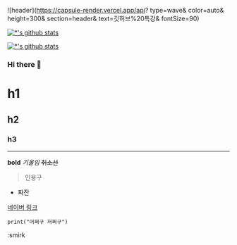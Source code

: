 ![header](https://capsule-render.vercel.app/api?
type=wave&
color=auto&
height=300&
section=header&
text=깃허브%20특강&
fontSize=90)

[![*'s github stats](https://github-readme-stats.vercel.app/api?username=New-0)](https://github.com/New-0)

[![*'s github stats](https://github-readme-stats.vercel.app/api?username=New-0&show_icons=true&theme=radical)](https://github.com/New-0)

### Hi there 👋

# h1
## h2
### h3
---

**bold**
*기울임*
~~취소선~~

>인용구
* 짜잔

[네이버 링크](www.naver.com)
```
print("어쩌구 저쩌구")
```

:smirk
